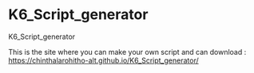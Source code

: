 # K6_Script_generator
K6_Script_generator

This is the site where you can make your own script and can download
: https://chinthalarohitho-alt.github.io/K6_Script_generator/
